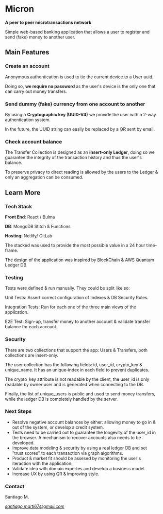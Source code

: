 # Micron
**A peer to peer microtransactions network**

Simple web-based banking application that allows a user to register and send (fake) money to another user. 

## Main Features


### Create an account

Anonymous authentication is used to tie the current device to a User uuid. 

Doing so, **we require no password** as the user's device is the only one that can carry out money transfers.

### Send dummy (fake) currency from one account to another

By using a **Cryptographic key (UUID-V4)** we provide the user with a 2-way authentication system. 

In the future, the UUID string can easily be replaced by a QR sent by email.


### Check account balance

The Transfer Collection is designed as an **insert-only Ledger**, doing so we guarantee the integrity of the transaction history and thus the user's balance.

To preserve privacy to direct reading is allowed by the users to the Ledger & only an aggregation can be consumed.




## Learn More


### Tech Stack

**Front End**: React / Bulma

**DB**: MongoDB Stitch & Functions

**Hosting**: Netlify/ GitLab

The stacked was used to provide the most possible value in a 24 hour time-frame.

The design of the application was inspired by BlockChain & AWS Quantum Ledger DB.


### Testing

Tests were defined & run manually. They could be split like so:

Unit Tests: Assert correct configuration of Indexes & DB Security Rules.

Integration Tests: Run for each one of the three main views of the application.

E2E Test: Sign-up, transfer money to another account & validate transfer balance for each account.


### Security

There are two collections that support the app: Users & Transfers, both collections are insert-only.

The user collection has the following fields: id, user_id, crypto_key & unique_name. It has an unique-index in each field to prevent duplicates.

The crypto_key attribute is not readable by the client, the user_id is only readable by owner user and is generated when connecting to the DB. 

Finally, the list of unique_users is public and used to send money transfers, while the ledger DB is completely handled by the server.


### Next Steps

* Resolve negative account balances by either: allowing money to go in & out of the system, or develop a credit system.
* Tests need to be carried out to guarantee the longevity of the user_id in the browser. A mechanism to recover accounts also needs to be developed.
* Improve data modeling & security by using a real ledger DB and set "trust scores" to each transaction via graph algorithms.
* Product & market fit should be assesed by monitoring the user's iteraction with the application. 
* Validate idea with domain expertes and develop a business model.
* Increase UX by using QR & improving style.



### Contact
Santiago M.

*santiago.marti67@gmail.com*
